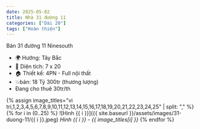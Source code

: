```yaml
---
date: 2025-05-02
title: Nhà 31 đường 11 
categories: ["Dài 20"]
tags: ["Hoàn thiện"] 
---
```


Bán 31 đường 11 Ninesouth
- 🌍 Hướng: Tây Bắc  
- 📏 Diện tích: 7 x 20  
- 🏠 Thiết kế: 4PN - Full nội thất
- 💥bán: 18 Tỷ 300tr (thương lượng)
- Đang cho thuê 30tr/th

{% assign image_titles="vi tri,1,2,3,4,5,6,7,8,9,10,11,12,13,14,15,16,17,18,19,20,21,22,23,24,25" | split: "," %}
{% for i in (0..25) %}
![Hinh {{ i }}]({{ site.baseurl }}/assets/images/31-duong-11/{{ i }}.jpeg)
_Hinh {{ i }} - {{ image_titles[i] }}_
{% endfor %}
